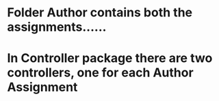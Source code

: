 # Folder Author contains both the assignments......
# In Controller package there are two controllers, one for each Author Assignment
